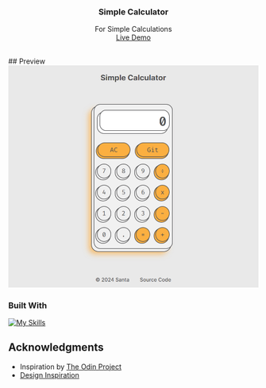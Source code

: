 <h3 align="center">Simple Calculator</h3>

  <p align="center">
    For Simple Calculations
    <br />
    <a href="https://notsanta20.github.io/calculator/" target="_blank">Live Demo</a>
  </p>
</div>
<br>
<!-- ABOUT THE PROJECT -->
## Preview

<div align="center">
 <img src="./assets/preview.jpg">
</div>


### Built With

[![My Skills](https://skillicons.dev/icons?i=js,html,css)](https://skillicons.dev)


<!-- ACKNOWLEDGMENTS -->
## Acknowledgments

* Inspiration by <a href="https://www.theodinproject.com/lessons/foundations-calculator" target="_blank">The Odin Project</a>
* <a href="https://dribbble.com/shots/6129386-Daily-Ui-Challenge-04" target="_blank">Design Inspiration</a>
